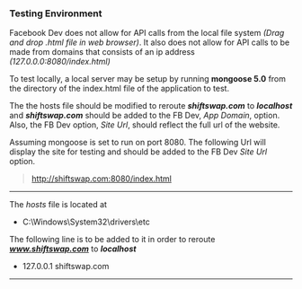 ### Testing Environment
Facebook Dev does not allow for API calls from the local file system *(Drag and drop .html file in web browser)*. It also does not allow for API calls to be made from domains that consists of an ip address *(127.0.0.0:8080/index.html)*  

To test locally, a local server may be setup by running **mongoose 5.0** from the directory of the index.html file of the application to test.

The the hosts file should be modified to reroute **_shiftswap.com_** to **_localhost_** and **_shiftswap.com_** should be added to the FB Dev, *App Domain*, option. Also, the FB Dev option, *Site Url*, should reflect the full url of the website.

Assuming mongoose is set to run on port 8080. The following Url will display the site for testing and should be added to the FB Dev *Site Url* option.
> http://shiftswap.com:8080/index.html


---

The *hosts* file is located at
- C:\Windows\System32\drivers\etc

The following line is to be added to it in order to reroute **_www.shiftswap.com_** to **_localhost_**
- 127.0.0.1 shiftswap.com 

---
